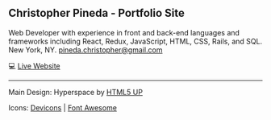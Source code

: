 ## Christopher Pineda - Portfolio Site
Web Developer with experience in front and back-end languages and frameworks including React, Redux, JavaScript, HTML, CSS, Rails, and SQL. New York, NY. <pineda.christopher@gmail.com>

:computer: [Live Website](https://therealpineda.github.io/)


- - -

Main Design: Hyperspace by [HTML5 UP](https://html5up.net/)

Icons:
[Devicons](http://www.github.com/vorillaz/devicons/) | [Font Awesome](https://github.com/FortAwesome/Font-Awesome)
